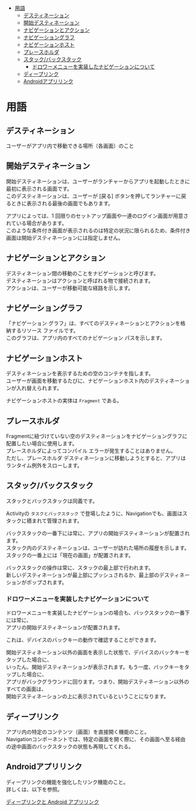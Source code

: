 <!-- TOC START min:1 max:3 link:true asterisk:false update:true -->
- [用語](#用語)
  - [デスティネーション](#デスティネーション)
  - [開始デスティネーション](#開始デスティネーション)
  - [ナビゲーションとアクション](#ナビゲーションとアクション)
  - [ナビゲーショングラフ](#ナビゲーショングラフ)
  - [ナビゲーションホスト](#ナビゲーションホスト)
  - [プレースホルダ](#プレースホルダ)
  - [スタック/バックスタック](#スタックバックスタック)
    - [ドロワーメニューを実装したナビゲーションについて](#ドロワーメニューを実装したナビゲーションについて)
  - [ディープリンク](#ディープリンク)
  - [Androidアプリリンク](#androidアプリリンク)
<!-- TOC END -->


# 用語

## デスティネーション

ユーザーがアプリ内で移動できる場所（各画面）のこと


## 開始デスティネーション

開始デスティネーションは、ユーザーがランチャーからアプリを起動したときに最初に表示される画面です。  
このデスティネーションは、ユーザーが [戻る] ボタンを押してランチャーに戻るときに表示される最後の画面でもあります。

アプリによっては、1 回限りのセットアップ画面や一連のログイン画面が用意されている場合があります。  
このような条件付き画面が表示されるのは特定の状況に限られるため、条件付き画面は開始デスティネーションには指定しません。


## ナビゲーションとアクション

デスティネーション間の移動のことをナビゲーションと呼びます。  
デスティネーションはアクションと呼ばれる物で接続されます。  
アクションは、ユーザーが移動可能な経路を示します。


## ナビゲーショングラフ

「ナビゲーション グラフ」は、すべてのデスティネーションとアクションを格納するリソース ファイルです。  
このグラフは、アプリ内のすべてのナビゲーション パスを示します。


## ナビゲーションホスト

デスティネーションを表示するための空のコンテナを指します。  
ユーザーが画面を移動するたびに、ナビゲーションホスト内のデスティネーションが入れ替えられます。

ナビゲーションホストの実体は `Fragment` である。


## プレースホルダ

Fragmentに紐づけていない空のデスティネーションをナビゲーショングラフに配置したい場合に使用します。  
プレースホルダによってコンパイル エラーが発生することはありません。  
ただし、プレースホルダ デスティネーションに移動しようとすると、アプリはランタイム例外をスローします。


## スタック/バックスタック

スタックとバックスタックは同義です。

Activityの `タスクとバックスタック` で登場したように、Navigationでも、画面はスタックに積まれて管理されます。

バックスタックの一番下には常に、アプリの開始デスティネーションが配置されます。  
スタック内のデスティネーションは、ユーザーが訪れた場所の履歴を示します。  
スタックの一番上には「現在の画面」が配置されます。

バックスタックの操作は常に、スタックの最上部で行われます。  
新しいデスティネーションが最上部にプッシュされるか、最上部のデスティネーションがポップされます。


### ドロワーメニューを実装したナビゲーションについて

ドロワーメニューを実装したナビゲーションの場合も、バックスタックの一番下には常に、  
アプリの開始デスティネーションが配置されます。

これは、デバイスのバックキーの動作で確認することができます。

開始デスティネーション以外の画面を表示した状態で、デバイスのバックキーをタップした場合に、  
いったん、開始デスティネーションが表示されます。もう一度、バックキーをタップした場合に、  
アプリがバックグラウンドに回ります。つまり、開始デスティネーション以外のすべての画面は、  
開始デスティネーションの上に表示されているということになります。


## ディープリンク

アプリ内の特定のコンテンツ（画面）を直接開く機能のこと。  
Navigationコンポーネントでは、特定の画面を開く際に、その画面へ至る経由の途中画面のバックスタックの状態も再現してくれる。


## Androidアプリリンク

ディープリンクの機能を強化したリンク機能のこと。  
詳しくは、以下を参照。

[ディープリンクと Android アプリリンク](https://developer.android.com/training/app-links?hl=ja#app-links-vs-deep-links)
